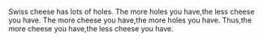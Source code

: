 Swiss cheese has lots of holes. The more holes you have,the less cheese you have. The more cheese you have,the more holes you have. Thus,the more cheese you have,the less cheese you have.
